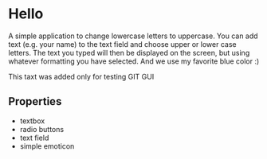 # Hello 
A simple application to change lowercase letters to uppercase. You can add text (e.g. your name)
 to the text field and choose upper or lower case letters. The text you typed will then
 be displayed on the screen, but using whatever formatting you have selected.
And we use my favorite blue color :)

This taxt was added only for testing GIT GUI

## Properties
* textbox
* radio buttons
* text field
* simple emoticon